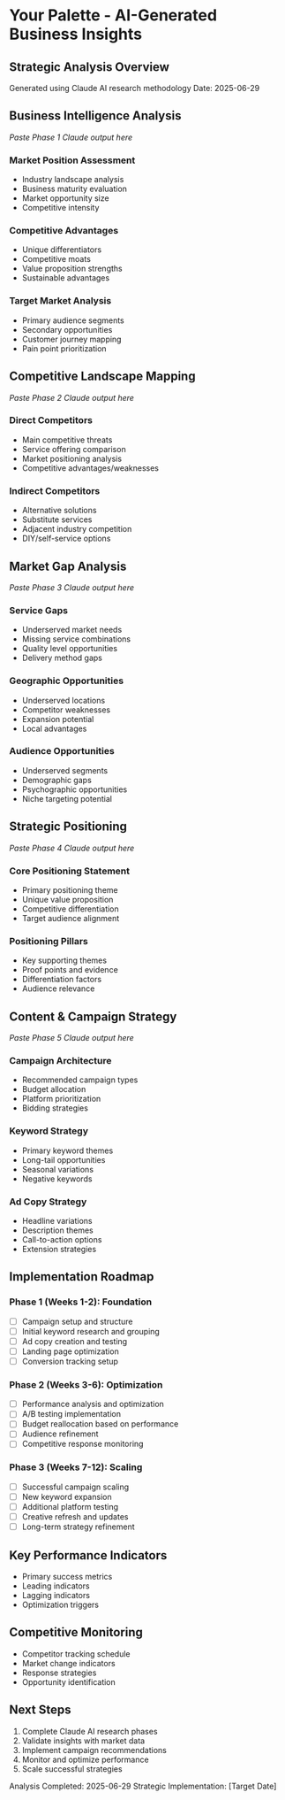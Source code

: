 # Your Palette - AI-Generated Business Insights

## Strategic Analysis Overview
Generated using Claude AI research methodology
Date: 2025-06-29

## Business Intelligence Analysis
*Paste Phase 1 Claude output here*

### Market Position Assessment
- Industry landscape analysis
- Business maturity evaluation
- Market opportunity size
- Competitive intensity

### Competitive Advantages
- Unique differentiators
- Competitive moats
- Value proposition strengths
- Sustainable advantages

### Target Market Analysis
- Primary audience segments
- Secondary opportunities
- Customer journey mapping
- Pain point prioritization

## Competitive Landscape Mapping
*Paste Phase 2 Claude output here*

### Direct Competitors
- Main competitive threats
- Service offering comparison
- Market positioning analysis
- Competitive advantages/weaknesses

### Indirect Competitors
- Alternative solutions
- Substitute services
- Adjacent industry competition
- DIY/self-service options

## Market Gap Analysis
*Paste Phase 3 Claude output here*

### Service Gaps
- Underserved market needs
- Missing service combinations
- Quality level opportunities
- Delivery method gaps

### Geographic Opportunities
- Underserved locations
- Competitor weaknesses
- Expansion potential
- Local advantages

### Audience Opportunities
- Underserved segments
- Demographic gaps
- Psychographic opportunities
- Niche targeting potential

## Strategic Positioning
*Paste Phase 4 Claude output here*

### Core Positioning Statement
- Primary positioning theme
- Unique value proposition
- Competitive differentiation
- Target audience alignment

### Positioning Pillars
- Key supporting themes
- Proof points and evidence
- Differentiation factors
- Audience relevance

## Content & Campaign Strategy
*Paste Phase 5 Claude output here*

### Campaign Architecture
- Recommended campaign types
- Budget allocation
- Platform prioritization
- Bidding strategies

### Keyword Strategy
- Primary keyword themes
- Long-tail opportunities
- Seasonal variations
- Negative keywords

### Ad Copy Strategy
- Headline variations
- Description themes
- Call-to-action options
- Extension strategies

## Implementation Roadmap

### Phase 1 (Weeks 1-2): Foundation
- [ ] Campaign setup and structure
- [ ] Initial keyword research and grouping
- [ ] Ad copy creation and testing
- [ ] Landing page optimization
- [ ] Conversion tracking setup

### Phase 2 (Weeks 3-6): Optimization
- [ ] Performance analysis and optimization
- [ ] A/B testing implementation
- [ ] Budget reallocation based on performance
- [ ] Audience refinement
- [ ] Competitive response monitoring

### Phase 3 (Weeks 7-12): Scaling
- [ ] Successful campaign scaling
- [ ] New keyword expansion
- [ ] Additional platform testing
- [ ] Creative refresh and updates
- [ ] Long-term strategy refinement

## Key Performance Indicators
- Primary success metrics
- Leading indicators
- Lagging indicators
- Optimization triggers

## Competitive Monitoring
- Competitor tracking schedule
- Market change indicators
- Response strategies
- Opportunity identification

## Next Steps
1. Complete Claude AI research phases
2. Validate insights with market data
3. Implement campaign recommendations
4. Monitor and optimize performance
5. Scale successful strategies

Analysis Completed: 2025-06-29
Strategic Implementation: [Target Date]
